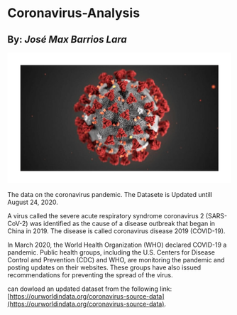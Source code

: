 # Coronavirus-Analysis
## **By:** *José Max Barrios Lara*

![](/virus.png)

The data on the coronavirus pandemic. The Datasete is Updated untill August 24, 2020.

A virus called the severe acute respiratory syndrome coronavirus 2 (SARS-CoV-2) was identified as the cause of a disease outbreak that began in China in 2019. The disease is called coronavirus disease 2019 (COVID-19).

In March 2020, the World Health Organization (WHO) declared COVID-19 a pandemic. Public health groups, including the U.S. Centers for Disease Control and Prevention (CDC) and WHO, are monitoring the pandemic and posting updates on their websites. These groups have also issued recommendations for preventing the spread of the virus.

can dowload an updated dataset from the following link: [https://ourworldindata.org/coronavirus-source-data](https://ourworldindata.org/coronavirus-source-data).
